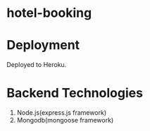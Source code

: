 # hotel-booking

# Deployment
Deployed to Heroku.

# Backend Technologies

1. Node.js(express.js framework)
2. Mongodb(mongoose framework)
